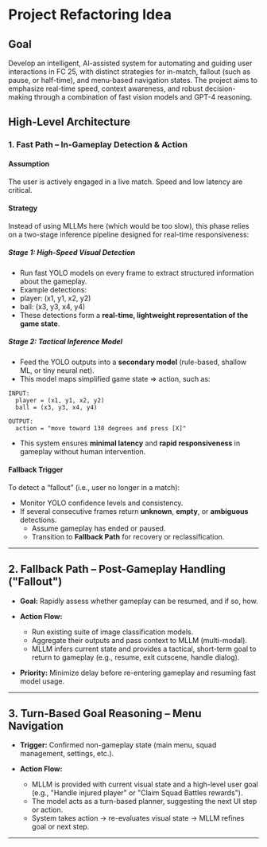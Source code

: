 # Project Refactoring Idea
## Goal
Develop an intelligent, AI-assisted system for automating and guiding user interactions in FC 25, with distinct strategies for in-match, fallout (such as pause, or half-time), and menu-based navigation states. The project aims to emphasize real-time speed, context awareness, and robust decision-making through a combination of fast vision models and GPT-4 reasoning.

## High-Level Architecture
### 1. Fast Path – In-Gameplay Detection & Action

#### Assumption
The user is actively engaged in a live match. Speed and low latency are critical.

#### Strategy
Instead of using MLLMs here (which would be too slow), this phase relies on a two-stage inference pipeline designed for real-time responsiveness:
##### Stage 1: High-Speed Visual Detection
- Run fast YOLO models on every frame to extract structured information about the gameplay.
- Example detections:
- player: (x1, y1, x2, y2)
- ball: (x3, y3, x4, y4)
- These detections form a **real-time, lightweight representation of the game state**.
##### Stage 2: Tactical Inference Model
- Feed the YOLO outputs into a **secondary model** (rule-based, shallow ML, or tiny neural net).
- This model maps simplified game state => action, such as:
```
INPUT:
  player = (x1, y1, x2, y2)
  ball = (x3, y3, x4, y4)

OUTPUT:
  action = "move toward 130 degrees and press [X]"
  ```
- This system ensures **minimal latency** and **rapid responsiveness** in gameplay without human intervention.

#### Fallback Trigger
To detect a “fallout” (i.e., user no longer in a match):
- Monitor YOLO confidence levels and consistency.
- If several consecutive frames return **unknown**, **empty**, or **ambiguous** detections.
  - Assume gameplay has ended or paused.
  - Transition to **Fallback Path** for recovery or reclassification.

---

## 2. Fallback Path – Post-Gameplay Handling ("Fallout")

- **Goal:** Rapidly assess whether gameplay can be resumed, and if so, how.

- **Action Flow:**
  - Run existing suite of image classification models.
  - Aggregate their outputs and pass context to MLLM (multi-modal).
  - MLLM infers current state and provides a tactical, short-term goal to return to gameplay (e.g., resume, exit cutscene, handle dialog).

- **Priority:** Minimize delay before re-entering gameplay and resuming fast model usage.

---

## 3. Turn-Based Goal Reasoning – Menu Navigation

- **Trigger:** Confirmed non-gameplay state (main menu, squad management, settings, etc.).

- **Action Flow:**
  - MLLM is provided with current visual state and a high-level user goal (e.g., "Handle injured player" or "Claim Squad Battles rewards").
  - The model acts as a turn-based planner, suggesting the next UI step or action.
  - System takes action → re-evaluates visual state → MLLM refines goal or next step.

---
